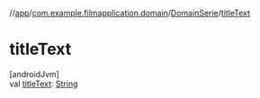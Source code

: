 //[app](../../../index.md)/[com.example.filmapplication.domain](../index.md)/[DomainSerie](index.md)/[titleText](title-text.md)

# titleText

[androidJvm]\
val [titleText](title-text.md): [String](https://kotlinlang.org/api/latest/jvm/stdlib/kotlin/-string/index.html)
